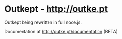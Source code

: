 Outkept - http://outke.pt
=======

Outkept being rewritten in full node.js.

Documentation at http://outke.pt/documentation (BETA)
